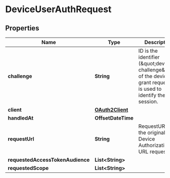 

# DeviceUserAuthRequest


## Properties

| Name | Type | Description | Notes |
|------------ | ------------- | ------------- | -------------|
|**challenge** | **String** | ID is the identifier (\&quot;device challenge\&quot;) of the device grant request. It is used to identify the session. |  |
|**client** | [**OAuth2Client**](OAuth2Client.md) |  |  [optional] |
|**handledAt** | **OffsetDateTime** |  |  [optional] |
|**requestUrl** | **String** | RequestURL is the original Device Authorization URL requested. |  [optional] |
|**requestedAccessTokenAudience** | **List&lt;String&gt;** |  |  [optional] |
|**requestedScope** | **List&lt;String&gt;** |  |  [optional] |



